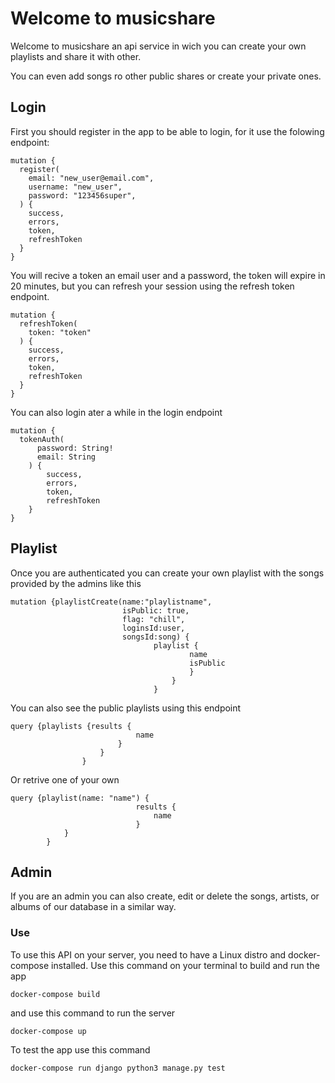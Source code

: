 # Welcome to musicshare

Welcome to musicshare an api service in wich you can create your own playlists and share it with other.

You can even add songs ro other public shares or create your private ones.

## Login

First you should register in the app to be able to login, for it use the folowing endpoint:

```
mutation {
  register(
    email: "new_user@email.com",
    username: "new_user",
    password: "123456super",
  ) {
    success,
    errors,
    token,
    refreshToken
  }
}
```

You will recive a token an email user and a password, the token will expire in 20 minutes, but you can refresh your session using the refresh token endpoint.

```
mutation {
  refreshToken(
    token: "token"
  ) {
    success,
    errors,
    token,
    refreshToken
  }
}
```

You can also login ater a while in the login endpoint

```
mutation {
  tokenAuth(
      password: String!
      email: String
    ) {
        success,
        errors,
        token,
        refreshToken
    }
}
```

## Playlist

Once you are authenticated you can create your own playlist with the songs provided by the admins like this

```
mutation {playlistCreate(name:"playlistname", 
                         isPublic: true,
                         flag: "chill", 
                         loginsId:user,
                         songsId:song) {
                                playlist {
                                        name
                                        isPublic
                                        }
                                    }
                                }
```
You can also see the public playlists using this endpoint

```
query {playlists {results {
                            name
                        }    
                    }
                }
```
Or retrive one of your own

```
query {playlist(name: "name") {
                            results {
                                name
                            }
            }
        }
```

## Admin

If you are an admin you can also create, edit or delete the songs, artists, or albums of our database in a similar way.


### Use

To use this API on your server, you need to have a Linux distro and docker-compose installed. Use this command on your terminal to build and run the app

```
docker-compose build
```

and use this command to run the server

```
docker-compose up
```

To test the app use this command

```
docker-compose run django python3 manage.py test
```
